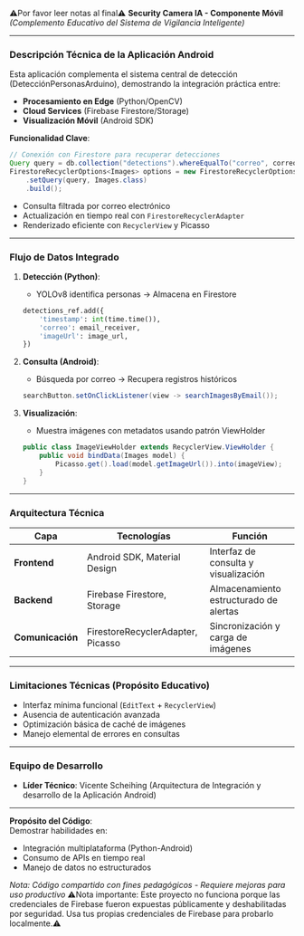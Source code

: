 ⚠️Por favor leer notas al final⚠️
**Security Camera IA - Componente Móvil**  
*(Complemento Educativo del Sistema de Vigilancia Inteligente)*  

---

### **Descripción Técnica de la Aplicación Android**  
Esta aplicación complementa el sistema central de detección (DetecciónPersonasArduino), demostrando la integración práctica entre:  
- **Procesamiento en Edge** (Python/OpenCV)  
- **Cloud Services** (Firebase Firestore/Storage)  
- **Visualización Móvil** (Android SDK)  

**Funcionalidad Clave**:  
```java
// Conexión con Firestore para recuperar detecciones
Query query = db.collection("detections").whereEqualTo("correo", correo.toLowerCase());
FirestoreRecyclerOptions<Images> options = new FirestoreRecyclerOptions.Builder<Images>()
    .setQuery(query, Images.class)
    .build();
```
- Consulta filtrada por correo electrónico  
- Actualización en tiempo real con `FirestoreRecyclerAdapter`  
- Renderizado eficiente con `RecyclerView` y Picasso  

---

### **Flujo de Datos Integrado**  
1. **Detección (Python)**:  
   - YOLOv8 identifica personas → Almacena en Firestore  
   ```python
   detections_ref.add({
       'timestamp': int(time.time()),
       'correo': email_receiver,
       'imageUrl': image_url,
   })
   ```

2. **Consulta (Android)**:  
   - Búsqueda por correo → Recupera registros históricos  
   ```java
   searchButton.setOnClickListener(view -> searchImagesByEmail());
   ```

3. **Visualización**:  
   - Muestra imágenes con metadatos usando patrón ViewHolder  
   ```java
   public class ImageViewHolder extends RecyclerView.ViewHolder {
       public void bindData(Images model) {
           Picasso.get().load(model.getImageUrl()).into(imageView);
       }
   }
   ```

---

### **Arquitectura Técnica**  
| Capa | Tecnologías | Función |  
|------|-------------|---------|  
| **Frontend** | Android SDK, Material Design | Interfaz de consulta y visualización |  
| **Backend** | Firebase Firestore, Storage | Almacenamiento estructurado de alertas |  
| **Comunicación** | FirestoreRecyclerAdapter, Picasso | Sincronización y carga de imágenes |  

---

### **Limitaciones Técnicas (Propósito Educativo)**  
- Interfaz mínima funcional (`EditText` + `RecyclerView`)  
- Ausencia de autenticación avanzada  
- Optimización básica de caché de imágenes  
- Manejo elemental de errores en consultas  

---

### **Equipo de Desarrollo**  
- **Líder Técnico**: Vicente Scheihing (Arquitectura de Integración y desarrollo de la Aplicación Android)  

---

**Propósito del Código**:  
Demostrar habilidades en:  
- Integración multiplataforma (Python-Android)  
- Consumo de APIs en tiempo real  
- Manejo de datos no estructurados  

*Nota: Código compartido con fines pedagógicos - Requiere mejoras para uso productivo*
⚠️Nota importante: Este proyecto no funciona porque las credenciales de Firebase fueron expuestas públicamente y deshabilitadas por seguridad. Usa tus propias credenciales de Firebase para probarlo localmente.⚠️
